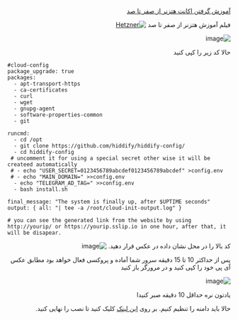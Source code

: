 <div dir="rtl" markdown="1">

[آموزش گرفتن اکانت هتزنر از صفر تا صد](https://www.youtube.com/watch?v=XfS2Y6hZkqw)

فیلم آموزش هتزنر از صفر تا صد
[![Hetzner](https://img.youtube.com/vi/vQ-NAfRXTZo/maxresdefault.jpg)](https://www.youtube.com/watch?v=vQ-NAfRXTZo)

![image](https://user-images.githubusercontent.com/114227601/206861285-58832cec-a2a3-441e-91d4-8300d16584d6.png)

حالا کد زیر را کپی کنید

<div dir="ltr" markdown="1">

```
#cloud-config
package_upgrade: true
packages:
  - apt-transport-https
  - ca-certificates
  - curl
  - wget
  - gnupg-agent
  - software-properties-common
  - git

runcmd:
  - cd /opt
  - git clone https://github.com/hiddify/hiddify-config/
  - cd hiddify-config
 # uncomment it for using a special secret other wise it will be createed automatically
 # - echo "USER_SECRET=0123456789abcdef0123456789abcdef" >config.env
 # - echo "MAIN_DOMAIN=" >>config.env
  - echo "TELEGRAM_AD_TAG=" >>config.env
  - bash install.sh

final_message: "The system is finally up, after $UPTIME seconds"
output: { all: "| tee -a /root/cloud-init-output.log" }

# you can see the generated link from the website by using http://yourip/ or https://yourip.sslip.io in one hour, after that, it will be disapear. 
```

</div>

کد بالا را در محل نشان داده در عکس قرار دهید.
![image](https://user-images.githubusercontent.com/114227601/206861304-656682b4-17a3-44c1-89f9-7b0d89566728.png)

پس از حداکثر 10 تا 15 دقیقه سرور شما آماده و پروکسی فعال خواهد بود
مطابق عکس آی پی خود را کپی کنید و در مرورگر باز کنید

![image](https://user-images.githubusercontent.com/114227601/206861323-1de41700-6ce4-403a-a644-0836e2a22876.png)


یادتون نره حداقل 10 دقیقه  صبر کنیدا

حالا باید دامنه را تنظیم کنیم. بر روی [این لینک](https://github.com/hiddify/hiddify-config/wiki/%D8%B1%D8%A7%D9%87%D9%86%D9%85%D8%A7%DB%8C-%D8%AA%D9%86%D8%B8%DB%8C%D9%85-%D8%AF%D8%A7%D9%85%D9%86%D9%87-%D9%88-%D9%86%D9%87%D8%A7%DB%8C%DB%8C-%DA%A9%D8%B1%D8%AF%D9%86-%D9%86%D8%B5%D8%A8) کلیک کنید تا نصب را نهایی کنید.

</div>